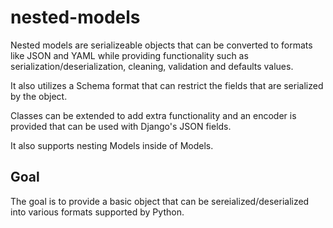 # nested-models

Nested models are serializeable objects that can be converted to formats like JSON and YAML while providing functionality such as serialization/deserialization, cleaning, validation and  defaults values.

It also utilizes a Schema format that can restrict the fields that are serialized by the object.

Classes can be extended to add extra functionality and an encoder is provided that can be used with Django's JSON fields.

It also supports nesting Models inside of Models.

## Goal

The goal is to provide a basic object that can be sereialized/deserialized into various formats supported by Python.
